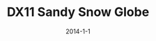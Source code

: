 ---
layout: portfolio-post
title: "DX11 Sandy Snow Globe"
date: 2014-1-1
tags: 
    - C++
    - DirectX 11
    - HLSL

description: "A DirectX 11 app rendering a Desert Snow Globe and effects. Originally for University Coursework"

---